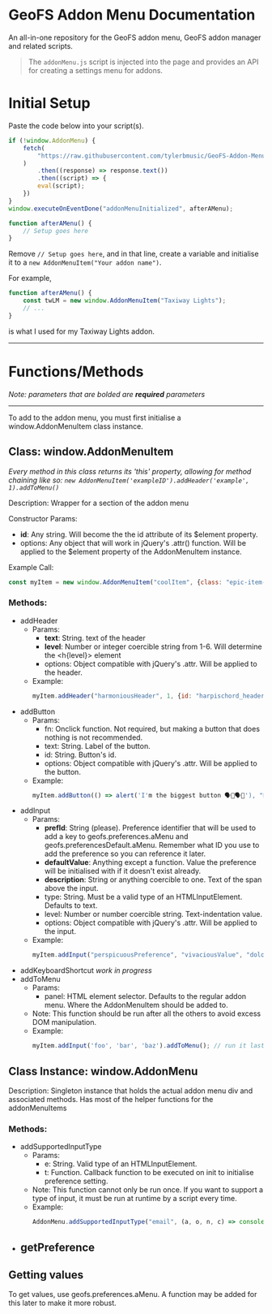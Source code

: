 # GeoFS Addon Menu Documentation

An all-in-one repository for the GeoFS addon menu, GeoFS addon manager and related scripts.
> The `addonMenu.js` script is injected into the page and provides an API for creating a settings menu for addons.

# Initial Setup

Paste the code below into your script(s).

```javascript
if (!window.AddonMenu) {
    fetch(
        "https://raw.githubusercontent.com/tylerbmusic/GeoFS-Addon-Menu/refs/heads/main/addonMenu.js"
    )
        .then((response) => response.text())
        .then((script) => {
        eval(script);
    })
}
window.executeOnEventDone("addonMenuInitialized", afterAMenu);

function afterAMenu() {
	// Setup goes here
}
```

Remove `// Setup goes here`, and in that line, create a variable and initialise it to a `new AddonMenuItem("Your addon name")`.

For example, 
```js
function afterAMenu() {
	const twLM = new window.AddonMenuItem("Taxiway Lights");
	// ...
}
```
is what I used for my Taxiway Lights addon.

---

# Functions/Methods
*Note: parameters that are bolded are **required** parameters*

---

To add to the addon menu, you must first initialise a window.AddonMenuItem class instance.

## Class: window.AddonMenuItem

*Every method in this class returns its 'this' property, allowing for method chaining like so: `new AddonMenuItem('exampleID').addHeader('example', 1).addToMenu()`*

Description: Wrapper for a section of the addon menu

Constructor Params:
- **id**: Any string. Will become the the id attribute of its $element property.
- options: Any object that will work in jQuery's .attr() function. Will be applied to the $element property of the AddonMenuItem instance.

Example Call:

```js
const myItem = new window.AddonMenuItem("coolItem", {class: "epic-item-styles"});
```
### Methods:
- addHeader
	- Params:
 		- **text**: String. text of the header
   		- **level**: Number or integer coercible string from 1-6. Will determine the <h{level}> element
     	- options: Object compatible with jQuery's .attr. Will be applied to the header.
  	- Example:
  	  ```js
  	  myItem.addHeader("harmoniousHeader", 1, {id: "harpischord_header"});
  	  ```
- addButton
	- Params:
		- fn: Onclick function. Not required, but making a button that does nothing is not recommended.
	  	- text: String. Label of the button.
   		- id: String. Button's id.
     	- options: Object compatible with jQuery's .attr. Will be applied to the button.
  	- Example:
  	  ```js
  	  myItem.addButton(() => alert('I'm the biggest button 🗣️💯🗣️💯'), "Banger Button", "biggestButton"/*, optionsGoesHere*/);
  	  ```
- addInput
	- Params:
		- **prefId**: String (please). Preference identifier that will be used to add a key to geofs.preferences.aMenu and geofs.preferencesDefault.aMenu. Remember what ID you use to add the preference so you can reference it later.
  		- **defaultValue**: Anything except a function. Value the preference will be initialised with if it doesn't exist already.
    	- **description**: String or anything coercible to one. Text of the span above the input.
     	- type: String. Must be a valid type of an HTMLInputElement. Defaults to text.
      	- level: Number or number coercible string. Text-indentation value.
      	- options: Object compatible with jQuery's .attr. Will be applied to the input.
	- Example:
      ```js
      myItem.addInput("perspicuousPreference", "vivaciousValue", "dolorous description", null /* will default to text */, "1", {"data-disestablishmentarianism": "anti"});
      ```
- addKeyboardShortcut
     *work in progress*
- addToMenu
	- Params:
 		- panel: HTML element selector. Defaults to the regular addon menu. Where the AddonMenuItem should be added to.
   	- Note: This function should be run after all the others to avoid excess DOM manipulation.
   	- Example:
   	  ```js
   	  myItem.addInput('foo', 'bar', 'baz').addToMenu(); // run it last
   	  ```

## Class Instance: window.AddonMenu

Description: Singleton instance that holds the actual addon menu div and associated methods. Has most of the helper functions for the addonMenuItems

### Methods:
- addSupportedInputType
	- Params:
		- e: String. Valid type of an HTMLInputElement.
  		- t: Function. Callback function to be executed on init to initialise preference setting.
    - Note: This function cannot only be run once. If you want to support a type of input, it must be run at runtime by a script every time.
    - Example:
      ```js
      AddonMenu.addSupportedInputType("email", (a, o, n, c) => console.log(a, o, n, c));
      ```
- getPreference
	- 
## Getting values

To get values, use geofs.preferences.aMenu. A function may be added for this later to make it more robust.

